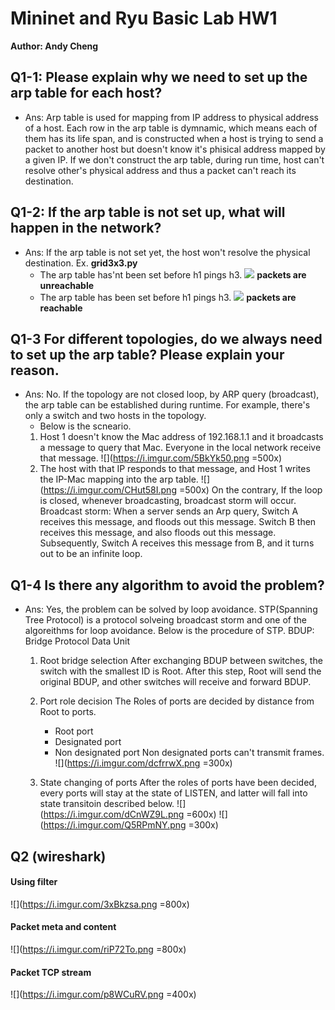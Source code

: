 # Mininet and Ryu Basic Lab HW1
**Author: Andy Cheng**
## Q1-1: Please explain why we need to set up the arp table for each host?
- Ans: 
    Arp table is used for mapping from IP address to physical address of a host. Each row in the arp table is dymnamic, which means each of them has its life span, and is constructed when a host is trying to send a packet to another host but doesn't know it's phisical address mapped by a given IP. If we don't construct the arp table, during run time, host can't resolve other's physical address and thus a packet can't reach its destination.
## Q1-2: If the arp table is not set up, what will happen in the network? 
- Ans:
    If the arp table is not set yet, the host won't resolve the physical destination.
    Ex. **grid3x3.py**
    + The arp table has'nt been set before h1 pings h3.
        ![](https://i.imgur.com/3VrgjCy.png)
        **packets are unreachable**
    + The arp table has been set before h1 pings h3.
        ![](https://i.imgur.com/ssxGy5L.png)
        **packets are reachable**
    
## Q1-3 For different topologies, do we always need to set up the arp table? Please explain your reason.
- Ans: No. If the topology are not closed loop, by ARP query (broadcast), the arp table can be established during runtime. For example, there's only a switch and two hosts in the topology. 
    + Below is the scneario. 
    1. Host 1 doesn't know the Mac address of 192.168.1.1 and it broadcasts a message to query that Mac. Everyone in the local network receive that message.
    ![](https://i.imgur.com/5BkYk50.png =500x)
    2. The host with that IP responds to that message, and Host 1 writes the IP-Mac mapping into the arp table.
    ![](https://i.imgur.com/CHut58I.png =500x)
    On the contrary, If the loop is closed, whenever broadcasting, broadcast storm will occur.
    Broadcast storm: When a server sends an Arp query, Switch A receives this message, and floods out this message.
    Switch B then receives this message, and also floods out this message. Subsequently, Switch A receives this message from B, and it turns out to be an infinite loop. 
    
## Q1-4 Is there any algorithm to avoid the problem? 
- Ans: Yes, the problem can be solved by loop avoidance.
    STP(Spanning Tree Protocol) is a protocol solveing broadcast storm and one of the algoreithms for loop avoidance.
    Below is the procedure of STP.
    BDUP: Bridge Protocol Data Unit
    1. Root bridge selection
        After exchanging BDUP between switches, the switch with the smallest ID is Root. After this step, Root will send the original BDUP, and other switches will receive and forward BDUP.
    2. Port role decision
    The Roles of ports are decided by distance from Root to ports.
         + Root port
         + Designated port
         + Non designated port
         Non designated ports can't transmit frames.
         ![](https://i.imgur.com/dcfrrwX.png =300x)

    3. State changing of ports
    After the roles of ports have been decided, every ports will stay at the state of LISTEN, and latter will fall into state transitoin described below.
    ![](https://i.imgur.com/dCnWZ9L.png =600x)
    ![](https://i.imgur.com/Q5RPmNY.png =300x)
    
## Q2 (wireshark)
#### Using filter
![](https://i.imgur.com/3xBkzsa.png =800x)
#### Packet meta and content
![](https://i.imgur.com/riP72To.png =800x)
#### Packet TCP stream
![](https://i.imgur.com/p8WCuRV.png =400x)
